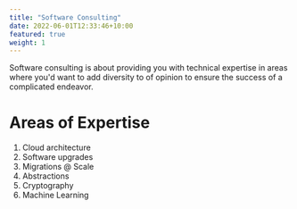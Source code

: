 ```yaml
---
title: "Software Consulting"
date: 2022-06-01T12:33:46+10:00
featured: true
weight: 1
---
```


Software consulting is about providing you with technical expertise in areas where 
you'd want to add diversity to of opinion to ensure the success of a complicated endeavor.

# Areas of Expertise 

1. Cloud architecture
2. Software upgrades
3. Migrations @ Scale
4. Abstractions
5. Cryptography
6. Machine Learning
